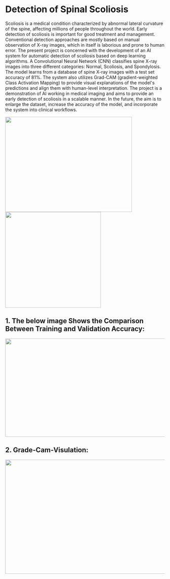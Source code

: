 # Detection of Spinal Scoliosis
Scoliosis is a medical condition characterized by abnormal lateral curvature of the spine, affecting millions of people throughout the world. Early detection of scoliosis is important for good treatment and management. Conventional detection approaches are mostly based on manual observation of X-ray images, which in itself is laborious and prone to human error. The present project is concerned with the development of an AI system for automatic detection of scoliosis based on deep learning algorithms. 
A Convolutional Neural Network (CNN) classifies spine X-ray images into three different categories: Normal, Scoliosis, and Spondylosis. The model learns from a database of spine X-ray images with a test set accuracy of 81%. The system also utilizes Grad-CAM (gradient-weighted Class Activation Mapping) to provide visual explanations of the model's predictions and align them with human-level interpretation.
The project is a demonstration of AI working in medical imaging and aims to provide an early detection of scoliosis in a scalable manner. In the future, the aim is to enlarge the dataset, increase the accuracy of the model, and incorporate the system into clinical workflows.

<img src="https://github.com/user-attachments/assets/ce7006e8-630e-46ae-9c3c-8ee379a98330" height="300" width="400"/>
<img src="https://github.com/user-attachments/assets/d262f5c4-daa9-471f-acfa-1a6ac75b90e4" height="302"/>
    
## 1. The below image Shows the Comparison Between Training and Validation Accuracy:
<img src="https://github.com/user-attachments/assets/4bb034ea-34d9-4ba5-99f9-b1f5edd17395" height="310" width="515"/>

## 2. Grade-Cam-Visulation:
<img src="https://github.com/user-attachments/assets/f588f5ef-7752-4577-b85e-72b9e89b9368" height="360" width="515"/>

